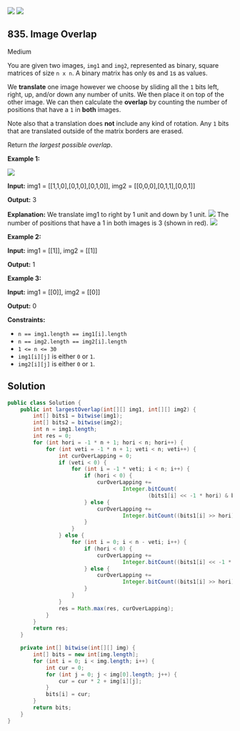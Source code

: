 [![](https://img.shields.io/github/stars/javadev/LeetCode-in-Java?label=Stars&style=flat-square)](https://github.com/javadev/LeetCode-in-Java)
[![](https://img.shields.io/github/forks/javadev/LeetCode-in-Java?label=Fork%20me%20on%20GitHub%20&style=flat-square)](https://github.com/javadev/LeetCode-in-Java/fork)

## 835\. Image Overlap

Medium

You are given two images, `img1` and `img2`, represented as binary, square matrices of size `n x n`. A binary matrix has only `0`s and `1`s as values.

We **translate** one image however we choose by sliding all the `1` bits left, right, up, and/or down any number of units. We then place it on top of the other image. We can then calculate the **overlap** by counting the number of positions that have a `1` in **both** images.

Note also that a translation does **not** include any kind of rotation. Any `1` bits that are translated outside of the matrix borders are erased.

Return _the largest possible overlap_.

**Example 1:**

![](https://assets.leetcode.com/uploads/2020/09/09/overlap1.jpg)

**Input:** img1 = \[\[1,1,0],[0,1,0],[0,1,0]], img2 = \[\[0,0,0],[0,1,1],[0,0,1]]

**Output:** 3

**Explanation:** We translate img1 to right by 1 unit and down by 1 unit. ![](https://assets.leetcode.com/uploads/2020/09/09/overlap_step1.jpg) The number of positions that have a 1 in both images is 3 (shown in red). ![](https://assets.leetcode.com/uploads/2020/09/09/overlap_step2.jpg)

**Example 2:**

**Input:** img1 = \[\[1]], img2 = \[\[1]]

**Output:** 1

**Example 3:**

**Input:** img1 = \[\[0]], img2 = \[\[0]]

**Output:** 0

**Constraints:**

*   `n == img1.length == img1[i].length`
*   `n == img2.length == img2[i].length`
*   `1 <= n <= 30`
*   `img1[i][j]` is either `0` or `1`.
*   `img2[i][j]` is either `0` or `1`.

## Solution

```java
public class Solution {
    public int largestOverlap(int[][] img1, int[][] img2) {
        int[] bits1 = bitwise(img1);
        int[] bits2 = bitwise(img2);
        int n = img1.length;
        int res = 0;
        for (int hori = -1 * n + 1; hori < n; hori++) {
            for (int veti = -1 * n + 1; veti < n; veti++) {
                int curOverLapping = 0;
                if (veti < 0) {
                    for (int i = -1 * veti; i < n; i++) {
                        if (hori < 0) {
                            curOverLapping +=
                                    Integer.bitCount(
                                            (bits1[i] << -1 * hori) & bits2[i - -1 * veti]);
                        } else {
                            curOverLapping +=
                                    Integer.bitCount((bits1[i] >> hori) & bits2[i - -1 * veti]);
                        }
                    }
                } else {
                    for (int i = 0; i < n - veti; i++) {
                        if (hori < 0) {
                            curOverLapping +=
                                    Integer.bitCount((bits1[i] << -1 * hori) & bits2[veti + i]);
                        } else {
                            curOverLapping +=
                                    Integer.bitCount((bits1[i] >> hori) & bits2[veti + i]);
                        }
                    }
                }
                res = Math.max(res, curOverLapping);
            }
        }
        return res;
    }

    private int[] bitwise(int[][] img) {
        int[] bits = new int[img.length];
        for (int i = 0; i < img.length; i++) {
            int cur = 0;
            for (int j = 0; j < img[0].length; j++) {
                cur = cur * 2 + img[i][j];
            }
            bits[i] = cur;
        }
        return bits;
    }
}
```